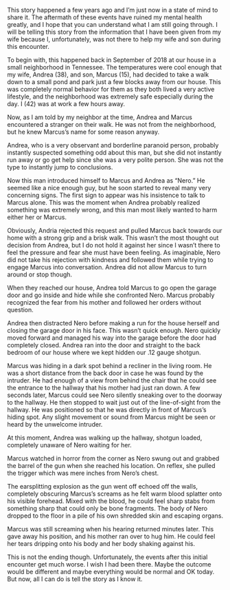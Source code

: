This story happened a few years ago and I’m just now in a state of mind to share it. The aftermath of these events have ruined my mental health greatly, and I hope that you can understand what I am still going through. I will be telling this story from the information that I have been given from my wife because I, unfortunately, was not there to help my wife and son during this encounter.

To begin with, this happened back in September of 2018 at our house in a small neighborhood in Tennessee. The temperatures were cool enough that my wife, Andrea (38), and son, Marcus (15), had decided to take a walk down to a small pond and park just a few blocks away from our house. This was completely normal behavior for them as they both lived a very active lifestyle, and the neighborhood was extremely safe especially during the day. I (42) was at work a few hours away. 

Now, as I am told by my neighbor at the time, Andrea and Marcus encountered a stranger on their walk. He was not from the neighborhood, but he knew Marcus’s name for some reason anyway. 

Andrea, who is a very observant and borderline paranoid person, probably instantly suspected something odd about this man, but she did not instantly run away or go get help since she was a very polite person. She was not the type to instantly jump to conclusions. 

Now this man introduced himself to Marcus and Andrea as “Nero.” He seemed like a nice enough guy, but he soon started to reveal many very concerning signs. The first sign to appear was his insistence to talk to Marcus alone. This was the moment when Andrea probably realized something was extremely wrong, and this man most likely wanted to harm either her or Marcus. 

Obviously, Andria rejected this request and pulled Marcus back towards our home with a strong grip and a brisk walk. This wasn’t the most thought out decision from Andrea, but I do not hold it against her since I wasn’t there to feel the pressure and fear she must have been feeling. As imaginable, Nero did not take his rejection with kindness and followed them while trying to engage Marcus into conversation. Andrea did not allow Marcus to turn around or stop though.

When they reached our house, Andrea told Marcus to go open the garage door and go inside and hide while she confronted Nero. Marcus probably recognized the fear from his mother and followed her orders without question. 

Andrea then distracted Nero before making a run for the house herself and closing the garage door in his face. This wasn’t quick enough. Nero quickly moved forward and managed his way into the garage before the door had completely closed. Andrea ran into the door and straight to the back bedroom of our house where we kept hidden our .12 gauge shotgun. 

Marcus was hiding in a dark spot behind a recliner in the living room. He was a short distance from the back door in case he was found by the intruder. He had enough of a view from behind the chair that he could see the entrance to the hallway that his mother had just ran down. A few seconds later, Marcus could see Nero silently sneaking over to the doorway to the hallway. He then stopped to wait just out of the line-of-sight from the hallway. He was positioned so that he was directly in front of Marcus’s hiding spot. Any slight movement or sound from Marcus might be seen or heard by the unwelcome intruder.

At this moment, Andrea was walking up the hallway, shotgun loaded, completely unaware of Nero waiting for her. 

Marcus watched in horror from the corner as Nero swung out and grabbed the barrel of the gun when she reached his location. On reflex, she pulled the trigger which was mere inches from Nero’s chest.

The earsplitting explosion as the gun went off echoed off the walls, completely obscuring Marcus’s screams as he felt warm blood splatter onto his visible forehead. Mixed with the blood, he could feel sharp stabs from something sharp that could only be bone fragments. The body of Nero dropped to the floor in a pile of his own shredded skin and escaping organs. 

Marcus was still screaming when his hearing returned minutes later. This gave away his position, and his mother ran over to hug him. He could feel her tears dripping onto his body and her body shaking against his. 

This is not the ending though. Unfortunately, the events after this initial encounter get much worse. I wish I had been there. Maybe the outcome would be different and maybe everything would be normal and OK today. But now, all I can do is tell the story as I know it.